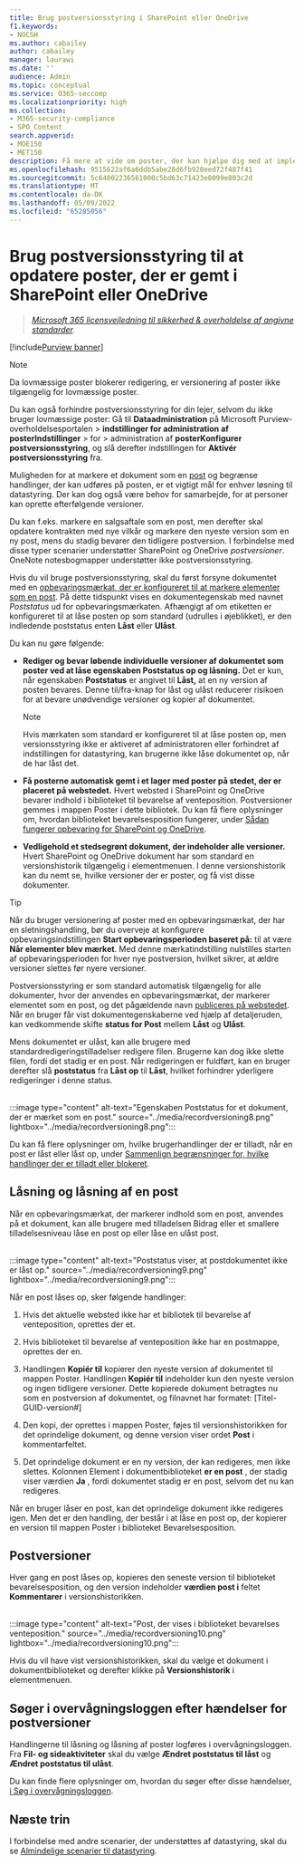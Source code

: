 ```yaml
---
title: Brug postversionsstyring i SharePoint eller OneDrive
f1.keywords:
- NOCSH
ms.author: cabailey
author: cabailey
manager: laurawi
ms.date: ''
audience: Admin
ms.topic: conceptual
ms.service: O365-seccomp
ms.localizationpriority: high
ms.collection:
- M365-security-compliance
- SPO_Content
search.appverid:
- MOE150
- MET150
description: Få mere at vide om poster, der kan hjælpe dig med at implementere en løsning til datastyring i Microsoft 365.
ms.openlocfilehash: 9515622af6a6ddb5abe28d6fb920eed72f487f41
ms.sourcegitcommit: 5c64002236561000c5bd63c71423e8099e803c2d
ms.translationtype: MT
ms.contentlocale: da-DK
ms.lasthandoff: 05/09/2022
ms.locfileid: "65285056"
---
```

# <a name="use-record-versioning-to-update-records-stored-in-sharepoint-or-onedrive"></a>Brug postversionsstyring til at opdatere poster, der er gemt i SharePoint eller OneDrive

>*[Microsoft 365 licensvejledning til sikkerhed & overholdelse af angivne standarder](/office365/servicedescriptions/microsoft-365-service-descriptions/microsoft-365-tenantlevel-services-licensing-guidance/microsoft-365-security-compliance-licensing-guidance).*

[!include[Purview banner](../includes/purview-rebrand-banner.md)]

> [!NOTE]
> Da lovmæssige poster blokerer redigering, er versionering af poster ikke tilgængelig for lovmæssige poster.
>
> Du kan også forhindre postversionsstyring for din lejer, selvom du ikke bruger lovmæssige poster: Gå til **Dataadministration** på Microsoft Purview-overholdelsesportalen > **indstillinger for administration af posterIndstillinger** >  for  >  administration af **posterKonfigurer postversionsstyring**, og slå derefter indstillingen for **Aktivér postversionsstyring** fra.

Muligheden for at markere et dokument som en [post](records-management.md#records) og begrænse handlinger, der kan udføres på posten, er et vigtigt mål for enhver løsning til datastyring. Der kan dog også være behov for samarbejde, for at personer kan oprette efterfølgende versioner.

Du kan f.eks. markere en salgsaftale som en post, men derefter skal opdatere kontrakten med nye vilkår og markere den nyeste version som en ny post, mens du stadig bevarer den tidligere postversion. I forbindelse med disse typer scenarier understøtter SharePoint og OneDrive *postversioner*. OneNote notesbogmapper understøtter ikke postversionsstyring.

Hvis du vil bruge postversionsstyring, skal du først forsyne dokumentet med en [opbevaringsmærkat, der er konfigureret til at markere elementer som en post](declare-records.md). På dette tidspunkt vises en dokumentegenskab med navnet *Poststatus* ud for opbevaringsmærkaten. Afhængigt af om etiketten er konfigureret til at låse posten op som standard (udrulles i øjeblikket), er den indledende poststatus enten **Låst** eller **Ulåst**.

Du kan nu gøre følgende:

- **Rediger og bevar løbende individuelle versioner af dokumentet som poster ved at låse egenskaben Poststatus op og låsning.** Det er kun, når egenskaben **Poststatus** er angivet til **Låst,** at en ny version af posten bevares. Denne til/fra-knap for låst og ulåst reducerer risikoen for at bevare unødvendige versioner og kopier af dokumentet.
    
    > [!NOTE]
    > Hvis mærkaten som standard er konfigureret til at låse posten op, men versionsstyring ikke er aktiveret af administratoren eller forhindret af indstillingen for datastyring, kan brugerne ikke låse dokumentet op, når de har låst det.

- **Få posterne automatisk gemt i et lager med poster på stedet, der er placeret på webstedet.** Hvert websted i SharePoint og OneDrive bevarer indhold i biblioteket til bevarelse af venteposition. Postversioner gemmes i mappen Poster i dette bibliotek. Du kan få flere oplysninger om, hvordan biblioteket bevarelsesposition fungerer, under [Sådan fungerer opbevaring for SharePoint og OneDrive](retention-policies-sharepoint.md#how-retention-works-for-sharepoint-and-onedrive).

- **Vedligehold et stedsegrønt dokument, der indeholder alle versioner.** Hvert SharePoint og OneDrive dokument har som standard en versionshistorik tilgængelig i elementmenuen. I denne versionshistorik kan du nemt se, hvilke versioner der er poster, og få vist disse dokumenter.

> [!TIP]
> Når du bruger versionering af poster med en opbevaringsmærkat, der har en sletningshandling, bør du overveje at konfigurere opbevaringsindstillingen **Start opbevaringsperioden baseret på:** til at være **Når elementer blev mærket**. Med denne mærkatindstilling nulstilles starten af opbevaringsperioden for hver nye postversion, hvilket sikrer, at ældre versioner slettes før nyere versioner.

Postversionsstyring er som standard automatisk tilgængelig for alle dokumenter, hvor der anvendes en opbevaringsmærkat, der markerer elementet som en post, og det pågældende navn [publiceres på webstedet](create-apply-retention-labels.md). Når en bruger får vist dokumentegenskaberne ved hjælp af detaljeruden, kan vedkommende skifte **status for Post** mellem **Låst** og **Ulåst**.

Mens dokumentet er ulåst, kan alle brugere med standardredigeringstilladelser redigere filen. Brugerne kan dog ikke slette filen, fordi det stadig er en post. Når redigeringen er fuldført, kan en bruger derefter slå **poststatus** fra **Låst op** til **Låst**, hvilket forhindrer yderligere redigeringer i denne status.
<br/><br/>

:::image type="content" alt-text="Egenskaben Poststatus for et dokument, der er mærket som en post." source="../media/recordversioning8.png" lightbox="../media/recordversioning8.png":::

Du kan få flere oplysninger om, hvilke brugerhandlinger der er tilladt, når en post er låst eller låst op, under [Sammenlign begrænsninger for, hvilke handlinger der er tilladt eller blokeret](records-management.md#compare-restrictions-for-what-actions-are-allowed-or-blocked).

## <a name="locking-and-unlocking-a-record"></a>Låsning og låsning af en post

Når en opbevaringsmærkat, der markerer indhold som en post, anvendes på et dokument, kan alle brugere med tilladelsen Bidrag eller et smallere tilladelsesniveau låse en post op eller låse en ulåst post.
<br/><br/>

:::image type="content" alt-text="Poststatus viser, at postdokumentet ikke er låst op." source="../media/recordversioning9.png" lightbox="../media/recordversioning9.png":::

Når en post låses op, sker følgende handlinger:

1. Hvis det aktuelle websted ikke har et bibliotek til bevarelse af venteposition, oprettes der et.

2. Hvis biblioteket til bevarelse af venteposition ikke har en postmappe, oprettes der en.

3. Handlingen **Kopiér til** kopierer den nyeste version af dokumentet til mappen Poster. Handlingen **Kopiér til** indeholder kun den nyeste version og ingen tidligere versioner. Dette kopierede dokument betragtes nu som en postversion af dokumentet, og filnavnet har formatet: \[Titel-GUID-version\#\]

4. Den kopi, der oprettes i mappen Poster, føjes til versionshistorikken for det oprindelige dokument, og denne version viser ordet **Post** i kommentarfeltet.

5. Det oprindelige dokument er en ny version, der kan redigeres, men ikke slettes. Kolonnen Element i dokumentbiblioteket **er en post** , der stadig viser værdien **Ja** , fordi dokumentet stadig er en post, selvom det nu kan redigeres.

Når en bruger låser en post, kan det oprindelige dokument ikke redigeres igen. Men det er den handling, der består i at låse en post op, der kopierer en version til mappen Poster i biblioteket Bevarelsesposition.

## <a name="record-versions"></a>Postversioner

Hver gang en post låses op, kopieres den seneste version til biblioteket bevarelsesposition, og den version indeholder **værdien post i** feltet **Kommentarer** i versionshistorikken.
<br/><br/>

:::image type="content" alt-text="Post, der vises i biblioteket bevarelses venteposition." source="../media/recordversioning10.png" lightbox="../media/recordversioning10.png":::

Hvis du vil have vist versionshistorikken, skal du vælge et dokument i dokumentbiblioteket og derefter klikke på **Versionshistorik** i elementmenuen.

## <a name="searching-the-audit-log-for-record-versioning-events"></a>Søger i overvågningsloggen efter hændelser for postversioner

Handlingerne til låsning og låsning af poster logføres i overvågningsloggen. Fra **Fil- og sideaktiviteter** skal du vælge **Ændret poststatus til låst** og **Ændret poststatus til ulåst**.

Du kan finde flere oplysninger om, hvordan du søger efter disse hændelser, [i Søg i overvågningsloggen](search-the-audit-log-in-security-and-compliance.md#file-and-page-activities).

## <a name="next-steps"></a>Næste trin

I forbindelse med andre scenarier, der understøttes af datastyring, skal du se [Almindelige scenarier til datastyring](get-started-with-records-management.md#common-scenarios).
